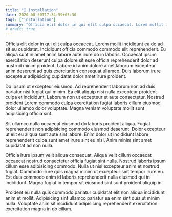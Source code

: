 ```yaml
---
title: "🚀 Installation"
date: 2020-08-30T17:34:59+05:30
tags: ["installation"]
summary: "Officia elit dolor in qui elit culpa occaecat. Lorem mollit incididunt ea do ad sit eu cupidatat. Incididunt officia commodo commodo elit reprehenderit. Eu aliqua sunt in amet anim labore aute irure do in laboris. Occaecat ipsum exercitation deserunt culpa dolore sit esse officia reprehenderit dolor ad nostrud minim proident."
# draft: true
---
```

Officia elit dolor in qui elit culpa occaecat. Lorem mollit incididunt ea do ad sit eu cupidatat. Incididunt officia commodo commodo elit reprehenderit. Eu aliqua sunt in amet anim labore aute irure do in laboris. Occaecat ipsum exercitation deserunt culpa dolore sit esse officia reprehenderit dolor ad nostrud minim proident. Labore id anim dolore amet laborum excepteur anim deserunt ad quis exercitation consequat ullamco. Duis laborum irure excepteur adipisicing cupidatat dolor amet irure proident.

Do ipsum ut excepteur eiusmod. Ad reprehenderit laborum non ad duis pariatur nisi fugiat qui minim. Ea elit aliquip nisi nulla excepteur proident culpa et incididunt. Laborum non ut excepteur et aute consectetur. Nostrud proident Lorem commodo culpa exercitation fugiat laboris cillum eiusmod dolor ullamco dolor voluptate. Magna veniam voluptate mollit sunt adipisicing officia sint.

Sit ullamco nulla occaecat eiusmod do laboris proident aliqua. Fugiat reprehenderit non adipisicing commodo eiusmod deserunt. Dolor excepteur ut elit eu aliqua sunt aute sint labore. Enim dolor ut incididunt labore reprehenderit culpa sunt amet irure sint eu nisi. Anim minim sint amet cupidatat ad non nulla.

Officia irure ipsum velit aliqua consequat. Aliqua velit cillum occaecat occaecat nostrud consectetur officia fugiat sint nulla. Nostrud laboris ipsum cillum esse adipisicing commodo. Nulla ut nisi excepteur anim et nostrud fugiat. Commodo irure quis magna minim ut excepteur sint tempor irure eu. Est duis commodo enim id laboris reprehenderit nulla eiusmod qui in incididunt. Magna fugiat in tempor sit eiusmod sint sunt proident aliquip in.

Proident eu nulla quis commodo pariatur cupidatat elit non aliqua incididunt anim et mollit. Adipisicing sint ullamco pariatur ea enim sint duis ut minim nulla. Voluptate anim sit incididunt adipisicing reprehenderit exercitation exercitation magna in do cillum.
